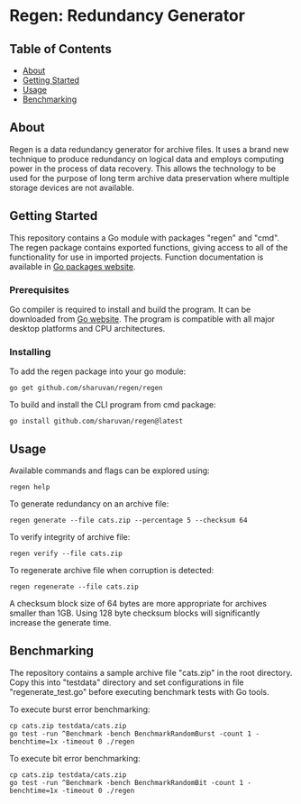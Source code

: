 # Regen: Redundancy Generator

## Table of Contents

- [About](#about)
- [Getting Started](#getting_started)
- [Usage](#usage)
- [Benchmarking](#benchmarking)

## About <a name = "about"></a>

Regen is a data redundancy generator for archive files. It uses a brand new technique to produce redundancy on logical data and employs computing power in the process of data recovery. This allows the technology to be used for the purpose of long term archive data preservation where multiple storage devices are not available.

## Getting Started <a name = "getting_started"></a>

This repository contains a Go module with packages "regen" and "cmd". The regen package contains exported functions, giving access to all of the functionality for use in imported projects. Function documentation is available in [Go packages website](https://pkg.go.dev/github.com/sharuvan/regen).

### Prerequisites

Go compiler is required to install and build the program. It can be downloaded from [Go website](https://go.dev/doc/install). The program is compatible with all major desktop platforms and CPU architectures.


### Installing

To add the regen package into your go module:
```
go get github.com/sharuvan/regen/regen
```

To build and install the CLI program from cmd package:
```
go install github.com/sharuvan/regen@latest
```

## Usage <a name = "usage"></a>

Available commands and flags can be explored using:
```
regen help
```

To generate redundancy on an archive file:
```
regen generate --file cats.zip --percentage 5 --checksum 64
```

To verify integrity of archive file:
```
regen verify --file cats.zip
```

To regenerate archive file when corruption is detected:
```
regen regenerate --file cats.zip
```

A checksum block size of 64 bytes are more appropriate for archives smaller than 1GB. Using 128 byte checksum blocks will significantly increase the generate time.

## Benchmarking <a name = "benchmarking"></a>

The repository contains a sample archive file "cats.zip" in the root directory. Copy this into "testdata" directory and set configurations in file "regenerate_test.go" before executing benchmark tests with Go tools.

To execute burst error benchmarking:
```
cp cats.zip testdata/cats.zip
go test -run ^Benchmark -bench BenchmarkRandomBurst -count 1 -benchtime=1x -timeout 0 ./regen
```
To execute bit error benchmarking:
```
cp cats.zip testdata/cats.zip
go test -run ^Benchmark -bench BenchmarkRandomBit -count 1 -benchtime=1x -timeout 0 ./regen
```